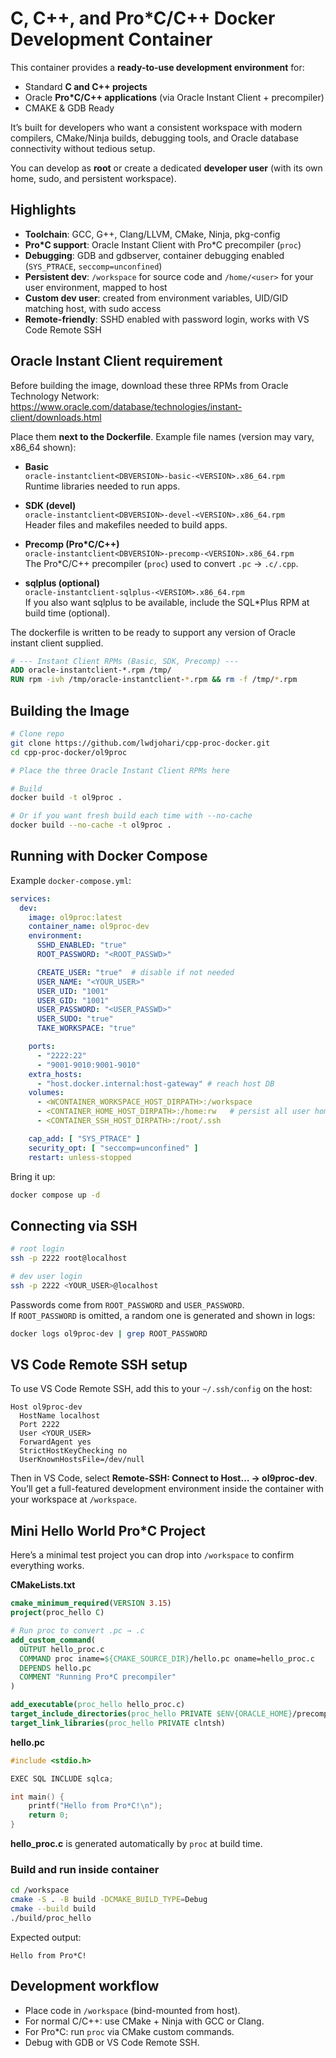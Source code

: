 # C, C++, and Pro*C/C++ Docker Development Container

This container provides a **ready-to-use development environment** for:  
- Standard **C and C++ projects**  
- Oracle **Pro*C/C++ applications** (via Oracle Instant Client + precompiler)
- CMAKE & GDB Ready 

It’s built for developers who want a consistent workspace with modern compilers, CMake/Ninja builds, debugging tools, and Oracle database connectivity without tedious setup.  

You can develop as **root** or create a dedicated **developer user** (with its own home, sudo, and persistent workspace).



## Highlights

- **Toolchain**: GCC, G++, Clang/LLVM, CMake, Ninja, pkg-config  
- **Pro*C support**: Oracle Instant Client with Pro*C precompiler (`proc`)  
- **Debugging**: GDB and gdbserver, container debugging enabled (`SYS_PTRACE`, `seccomp=unconfined`)  
- **Persistent dev**: `/workspace` for source code and `/home/<user>` for your user environment, mapped to host  
- **Custom dev user**: created from environment variables, UID/GID matching host, with sudo access  
- **Remote-friendly**: SSHD enabled with password login, works with VS Code Remote SSH  



## Oracle Instant Client requirement

Before building the image, download these three RPMs from Oracle Technology Network:  
https://www.oracle.com/database/technologies/instant-client/downloads.html  

Place them **next to the Dockerfile**. Example file names (version may vary, x86_64 shown):  

- **Basic**  
  `oracle-instantclient<DBVERSION>-basic-<VERSION>.x86_64.rpm`  
  Runtime libraries needed to run apps.  

- **SDK (devel)**  
  `oracle-instantclient<DBVERSION>-devel-<VERSION>.x86_64.rpm`  
  Header files and makefiles needed to build apps.  

- **Precomp (Pro*C/C++)**  
  `oracle-instantclient<DBVERSION>-precomp-<VERSION>.x86_64.rpm`  
  The Pro*C/C++ precompiler (`proc`) used to convert `.pc` → `.c/.cpp`.
  
- **sqlplus (optional)**  
  `oracle-instantclient-sqlplus-<VERSIOM>.x86_64.rpm`  
  If you also want sqlplus to be available, include the SQL*Plus RPM at build time (optional).  

The dockerfile is written to be ready to support any version of Oracle instant client supplied.
```dockerfile
# --- Instant Client RPMs (Basic, SDK, Precomp) ---
ADD oracle-instantclient-*.rpm /tmp/
RUN rpm -ivh /tmp/oracle-instantclient-*.rpm && rm -f /tmp/*.rpm
```



## Building the Image

```bash
# Clone repo
git clone https://github.com/lwdjohari/cpp-proc-docker.git
cd cpp-proc-docker/ol9proc

# Place the three Oracle Instant Client RPMs here

# Build
docker build -t ol9proc .

# Or if you want fresh build each time with --no-cache
docker build --no-cache -t ol9proc .
```



## Running with Docker Compose

Example `docker-compose.yml`:

```yaml
services:
  dev:
    image: ol9proc:latest
    container_name: ol9proc-dev
    environment:
      SSHD_ENABLED: "true"
      ROOT_PASSWORD: "<ROOT_PASSWD>"

      CREATE_USER: "true"  # disable if not needed
      USER_NAME: "<YOUR_USER>"
      USER_UID: "1001"
      USER_GID: "1001"
      USER_PASSWORD: "<USER_PASSWD>"
      USER_SUDO: "true"
      TAKE_WORKSPACE: "true"

    ports:
      - "2222:22"
      - "9001-9010:9001-9010"
    extra_hosts:
      - "host.docker.internal:host-gateway" # reach host DB
    volumes:
      - <WCONTAINER_WORKSPACE_HOST_DIRPATH>:/workspace
      - <CONTAINER_HOME_HOST_DIRPATH>:/home:rw   # persist all user homes
      - <CONTAINER_SSH_HOST_DIRPATH>:/root/.ssh

    cap_add: [ "SYS_PTRACE" ]
    security_opt: [ "seccomp=unconfined" ]
    restart: unless-stopped
```

Bring it up:

```bash
docker compose up -d
```



## Connecting via SSH

```bash
# root login
ssh -p 2222 root@localhost

# dev user login
ssh -p 2222 <YOUR_USER>@localhost
```

Passwords come from `ROOT_PASSWORD` and `USER_PASSWORD`.  
If `ROOT_PASSWORD` is omitted, a random one is generated and shown in logs:  
```bash
docker logs ol9proc-dev | grep ROOT_PASSWORD
```



## VS Code Remote SSH setup

To use VS Code Remote SSH, add this to your `~/.ssh/config` on the host:

```
Host ol9proc-dev
  HostName localhost
  Port 2222
  User <YOUR_USER>
  ForwardAgent yes
  StrictHostKeyChecking no
  UserKnownHostsFile=/dev/null
```

Then in VS Code, select **Remote-SSH: Connect to Host… → ol9proc-dev**.  
You’ll get a full-featured development environment inside the container with your workspace at `/workspace`.



## Mini Hello World Pro*C Project

Here’s a minimal test project you can drop into `/workspace` to confirm everything works.

**CMakeLists.txt**
```cmake
cmake_minimum_required(VERSION 3.15)
project(proc_hello C)

# Run proc to convert .pc → .c
add_custom_command(
  OUTPUT hello_proc.c
  COMMAND proc iname=${CMAKE_SOURCE_DIR}/hello.pc oname=hello_proc.c
  DEPENDS hello.pc
  COMMENT "Running Pro*C precompiler"
)

add_executable(proc_hello hello_proc.c)
target_include_directories(proc_hello PRIVATE $ENV{ORACLE_HOME}/precomp/public)
target_link_libraries(proc_hello PRIVATE clntsh)
```

**hello.pc**
```c
#include <stdio.h>

EXEC SQL INCLUDE sqlca;

int main() {
    printf("Hello from Pro*C!\n");
    return 0;
}
```

**hello_proc.c** is generated automatically by `proc` at build time.



### Build and run inside container

```bash
cd /workspace
cmake -S . -B build -DCMAKE_BUILD_TYPE=Debug
cmake --build build
./build/proc_hello
```

Expected output:
```
Hello from Pro*C!
```


## Development workflow

- Place code in `/workspace` (bind-mounted from host).  
- For normal C/C++: use CMake + Ninja with GCC or Clang.  
- For Pro*C: run `proc` via CMake custom commands.  
- Debug with GDB or VS Code Remote SSH.  
